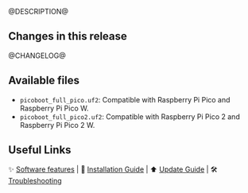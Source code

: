 @DESCRIPTION@

## Changes in this release

@CHANGELOG@

## Available files

*   `picoboot_full_pico.uf2`: Compatible with Raspberry Pi Pico and Raspberry Pi Pico W.
*   `picoboot_full_pico2.uf2`: Compatible with Raspberry Pi Pico 2 and Raspberry Pi Pico 2 W.

## Useful Links

✨ [Software features](https://github.com/redolution/gekkoboot/) | 🚀 [Installation Guide](https://support.webhdx.dev/gc/picoboot/installation-guide) | ⬆️ [Update Guide](https://support.webhdx.dev/gc/picoboot/update-picoboot) | 🛠️ [Troubleshooting](https://support.webhdx.dev/gc/picoboot/troubleshooting)
